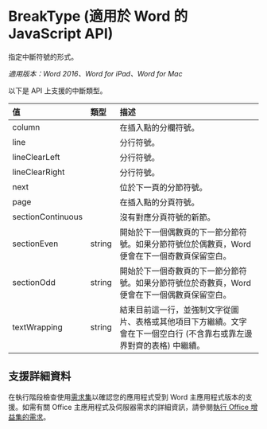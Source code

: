 # BreakType (適用於 Word 的 JavaScript API)

指定中斷符號的形式。

_適用版本：Word 2016、Word for iPad、Word for Mac_

以下是 API 上支援的中斷類型。

| **值**         | **類型** | **描述**     |
|:-----------------|:--------|:----|
|column| | 在插入點的分欄符號。 |
|line| | 分行符號。 |
|lineClearLeft| | 分行符號。 |
|lineClearRight| | 分行符號。 |
|next| | 位於下一頁的分節符號。 |
|page| | 在插入點的分頁符號。|
|sectionContinuous| | 沒有對應分頁符號的新節。|
|sectionEven| string | 開始於下一個偶數頁的下一節分節符號。如果分節符號位於偶數頁，Word 便會在下一個奇數頁保留空白。|
|sectionOdd| string | 開始於下一個奇數頁的下一節分節符號。如果分節符號位於奇數頁，Word 便會在下一個偶數頁保留空白。|
|textWrapping| string | 結束目前這一行，並強制文字從圖片、表格或其他項目下方繼續。文字會在下一個空白行 (不含靠右或靠左邊界對齊的表格) 中繼續。|

## 支援詳細資料
在執行階段檢查使用[需求集](../office-add-in-requirement-sets.md)以確認您的應用程式受到 Word 主應用程式版本的支援。如需有關 Office 主應用程式及伺服器需求的詳細資訊，請參閱[執行 Office 增益集的需求](../../docs/overview/requirements-for-running-office-add-ins.md)。